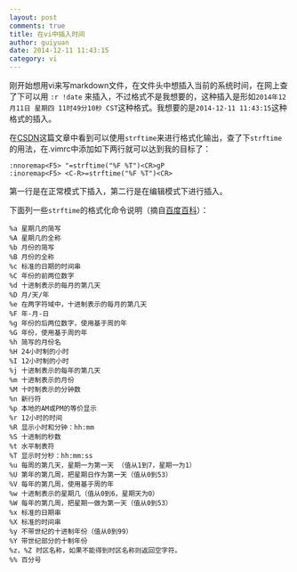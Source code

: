 ```yaml
---
layout: post
comments: true
title: 在vi中插入时间
author: guiyuan
date: 2014-12-11 11:43:15
category: vi
---
```


   
   刚开始想用vi来写markdown文件，在文件头中想插入当前的系统时间，在网上查了下可以用
	`:r !date`
来插入，不过格式不是我想要的，这种插入是形如`2014年12月11日 星期四 11时49分10秒 CST`这种格式。我想要的是`2014-12-11 11:43:15`这种格式的插入。

  在[CSDN](http://blog.csdn.net/linwhwylb/article/details/6284286)这篇文章中看到可以使用`strftime`来进行格式化输出，查了下`strftime`的用法，在.vimrc中添加如下两行就可以达到我的目标了：
	
	:nnoremap<F5> "=strftime("%F %T")<CR>gP
	:inoremap<F5> <C-R>=strftime("%F %T")<CR>
	
	
 第一行是在正常模式下插入，第二行是在编辑模式下进行插入。
 
 下面列一些`strftime`的格式化命令说明（摘自[百度百科](http://baike.baidu.com/link?url=C-ge9XweA4tpnGvpPNFZA5cok5wy_epKdGXX8Fj6hFLXvUwEL_TtWfZLWzuXzQWzifSEhq_CChpO8PJ-LLk7oK)）：
	
	
	
	%a 星期几的简写
	%A 星期几的全称
	%b 月份的简写
	%B 月份的全称
	%c 标准的日期的时间串
	%C 年份的前两位数字
	%d 十进制表示的每月的第几天
	%D 月/天/年
	%e 在两字符域中，十进制表示的每月的第几天
	%F 年-月-日
	%g 年份的后两位数字，使用基于周的年
	%G 年份，使用基于周的年
	%h 简写的月份名
	%H 24小时制的小时
	%I 12小时制的小时
	%j 十进制表示的每年的第几天
	%m 十进制表示的月份
	%M 十时制表示的分钟数
	%n 新行符
	%p 本地的AM或PM的等价显示
	%r 12小时的时间
	%R 显示小时和分钟：hh:mm
	%S 十进制的秒数
	%t 水平制表符
	%T 显示时分秒：hh:mm:ss
	%u 每周的第几天，星期一为第一天 （值从1到7，星期一为1）
	%U 第年的第几周，把星期日作为第一天（值从0到53）
	%V 每年的第几周，使用基于周的年
	%w 十进制表示的星期几（值从0到6，星期天为0）
	%W 每年的第几周，把星期一做为第一天（值从0到53）
	%x 标准的日期串
	%X 标准的时间串
	%y 不带世纪的十进制年份（值从0到99）
	%Y 带世纪部分的十制年份
	%z，%Z 时区名称，如果不能得到时区名称则返回空字符。
	%% 百分号
